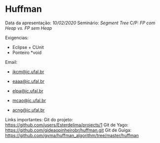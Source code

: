# Huffman
Data da apresentação: *10/02/2020*
Seminário: *Segment Tree*
C/P: *FP com Heap vs. FP sem Heap*

Exigencias:
- Eclipse + CUnit
- Ponteiro *void

Email:
- jkcm@ic.ufal.br

- eaaa@ic.ufal.br

- elpa@ic.ufal.br

- mcao@ic.ufal.br
- acng@ic.ufal.br

Links importantes:
Git do projeto: https://github.com/users/Esterdelima/projects/1
Git de Yago: https://github.com/gideaopinheirobr/huffman.git
Git de Guiga: https://github.com/gvma/huffman_algorithm/tree/master/huffman

